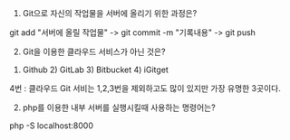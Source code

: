 1. Git으로 자신의 작업물을 서버에 올리기 위한 과정은?

git add "서버에 올릴 작업물" -> git commit -m "기록내용" -> git push

2. Git을 이용한 클라우드 서비스가 아닌 것은?

1) Github  2) GitLab  3) Bitbucket  4) iGitget

4번 : 클라우드 Git 서비는 1,2,3번을 제외하고도 많이 있지만 가장 유명한 3곳이다.

2. php를 이용한 내부 서버를 실행시킬때 사용하는 명령어는?

php -S localhost:8000

